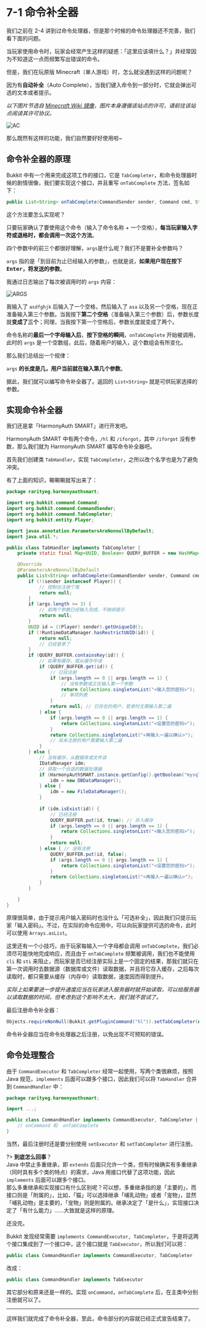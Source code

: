 # 7-1 命令补全器

我们之前在 2-4 讲到过命令处理器，但是那个时候的命令处理器还不完善，我们看下面的问题。

当玩家使用命令时，玩家会经常产生这样的疑惑：「这里应该填什么？」并经常因为不知道这一点而频繁写出错误的命令。

但是，我们在玩原版 Minecraft（单人游戏）时，怎么就没遇到这样的问题呢？

因为有**自动补全**（Auto Complete），当我们键入命令到一部分时，它就会弹出可选的文本或者提示。

*以下图片节选自 [Minecraft Wiki 镜像](https://wiki.biligame.com/mc)，图片本身遵循该站点的许可，请前往该站点阅读其许可协议。*

![AC](https://patchwiki.biligame.com/images/mc/5/5c/b18xl1jyob1x0wl7j0ksxgh49m9bubj.png)

那么既然有这样的功能，我们自然要好好使用啦~

## 命令补全器的原理

Bukkit 中有一个用来完成这项工作的接口，它是 `TabCompleter`，和命令处理器时候的剧情很像，我们要实现这个接口，并且重写 `onTabComplete` 方法，签名如下：

```java
public List<String> onTabComplete(CommandSender sender, Command cmd, String label, String[] args)
```

这个方法要怎么实现呢？

只要玩家确认了要使用这个命令（输入了命令名称 + 一个空格），**每当玩家输入字符或退格时，都会调用一次这个方法**。

四个参数中的前三个都很好理解，`args`是什么呢？我们不是要补全参数吗？

`args` 指的是「到目前为止已经输入的参数」，也就是说，**如果用户现在按下 <kbd>Enter</kbd>，将发送的参数**。

我通过日志输出了每次被调用时的 `args` 内容：

![ARGS](https://www.picbed.cn/images/2021/02/22/imaged894e6b462b9d6ac.png)

我输入了 `asdfghjk` 后输入了一个空格，然后输入了 `asa` 以及另一个空格，现在正准备输入第三个参数。当我按下**第二个空格**（准备输入第三个参数）后，参数长度就**变成了三个**；同理，当我按下第一个空格后，参数长度就变成了两个。

命令名称的**最后一个字母输入后**，**按下空格的瞬间**，`onTabComplete` 开始被调用，此时的 `args` 是一个空数组，此后，随着用户的输入，这个数组会有所变化。

那么我们总结出一个规律：

`args` **的长度是几，用户当前就在输入第几个参数**。

据此，我们就可以编写命令补全器了。返回的 `List<String>` 就是可供玩家选择的参数。

## 实现命令补全器

我们还是拿「HarmonyAuth SMART」进行开发吧。

HarmonyAuth SMART 中有两个命令，`/hl` 和 `/iforgot`，其中 `/iforgot` 没有参数，那么我们就为 HarmonyAuth SMART 编写命令补全器吧。

首先我们创建类 `TabHandler`，实现 `TabCompleter`，之所以改个名字也是为了避免冲突。

有了上面的知识，唰唰唰就写出来了：

```java
package rarityeg.harmonyauthsmart;

import org.bukkit.command.Command;
import org.bukkit.command.CommandSender;
import org.bukkit.command.TabCompleter;
import org.bukkit.entity.Player;

import javax.annotation.ParametersAreNonnullByDefault;
import java.util.*;

public class TabHandler implements TabCompleter {
    private static final Map<UUID, Boolean> QUERY_BUFFER = new HashMap<>();

    @Override
    @ParametersAreNonnullByDefault
    public List<String> onTabComplete(CommandSender sender, Command cmd, String label, String[] args) {
        if (!(sender instanceof Player)) {
            // 控制台注册个鬼
            return null;
        }
        if (args.length >= 3) {
            // 前两个参数已经输入完成，不继续提示
            return null;
        }
        UUID id = ((Player) sender).getUniqueId();
        if (!RuntimeDataManager.hasRestrictUUID(id)) {
            return null;
            // 已经登录了
        }
        if (QUERY_BUFFER.containsKey(id)) {
            // 如果有缓存，就从缓存中读
            if (QUERY_BUFFER.get(id)) {
                // 已经注册
                if (args.length == 0 || args.length == 1) {
                    // 没有参数或正在输入第一个参数
                    return Collections.singletonList("<输入您的密码>");
                    // 单项列表
                }
                return null; // 已存在的用户，登录时无需输入第二遍
            } else {
                if (args.length == 0 || args.length == 1) {
                    return Collections.singletonList("<设置您的密码>");
                }
                return Collections.singletonList("<再输入一遍以确认>");
                // 尚未注册的用户需要输入第二遍
            }
        } else {
            // 没有缓存，从数据库或文件读
            IDataManager idm;
            // 获取一个合适的数据处理器
            if (HarmonyAuthSMART.instance.getConfig().getBoolean("mysql.enabled") && !HarmonyAuthSMART.dbError) {
                idm = new DBDataManager();
            } else {
                idm = new FileDataManager();
            }
            
            if (idm.isExist(id)) {
                // 已经注册
                QUERY_BUFFER.put(id, true); // 存入缓存
                if (args.length == 0 || args.length == 1) {
                    return Collections.singletonList("<输入您的密码>");
                }
                return null;
            } else { // 没有注册
                QUERY_BUFFER.put(id, false);
                if (args.length == 0 || args.length == 1) {
                    return Collections.singletonList("<设置您的密码>");
                }
                return Collections.singletonList("<再输入一遍以确认>");
            }
        }

    }
}
```

原理很简单，由于提示用户输入密码时也没什么「可选补全」，因此我们只提示玩家「输入密码」。不过，在实际的命令应用中，可以向玩家提供可选的命令，此时可以使用 `Arrays.asList`。

这里还有一个小技巧，由于玩家每输入一个字母都会调用 `onTabComplete`，我们必须尽可能快地完成响应，而且由于 `onTabComplete` 频繁被调用，我们也不能使用 `cli` 和 `sti` 来阻止，而玩家是否已经注册实际上是一个固定的结果，那我们就只在第一次调用时去数据源（数据库或文件）读取数据，并且将它存入缓存，之后每次读取时，都只需要从缓存（内存中）读取数据，速度因而得到提升。

*实际上如果要进一步提升速度应当在玩家进入服务器时就开始读取，可以给服务器以读取数据的时间，但考虑到这个影响不太大，我们就不尝试了。*

最后注册命令补全器：

```java
Objects.requireNonNull(Bukkit.getPluginCommand("hl")).setTabCompleter(new TabHandler());
```

命令补全器应当在命令处理器之后注册，以免出现不可预知的错误。

## 命令处理整合

由于 `CommandExecutor` 和 `TabCompleter` 经常一起使用，写两个类很麻烦，按照 Java 规范，`implements` 后面可以跟多个接口，因此我们可以将 `TabHandler` 合并到 `CommandHandler` 中：

```java
package rarityeg.harmonyauthsmart;

import ...;

public class CommandHandler implements CommandExecutor, TabCompleter {
    // onCommand 和  onTabComplete
}
```

当然，最后注册时还是要分别使用 `setExecutor` 和 `setTabCompleter` 进行注册。

?> **到底怎么回事**？<br/>Java 中禁止多重继承，即 `extends` 后面只允许一个类，但有时候确实有多重继承（同时具有多个类的特点）的需求，Java 用接口代替了这项功能，因此 `implements` 后面可以跟多个接口。<br/>那么多重继承和实现接口有什么区别呢？可以想，多重继承指的是「主要的」，而接口则是「附属的」，比如，「猫」可以选择继承「哺乳动物」或者「宠物」，显然「哺乳动物」是主要的，「宠物」则是附属的。继承决定了「是什么」，实现接口决定了「有什么能力」……大致就是这样的原理。

还没完。

Bukkit 发现经常需要 `implements CommandExecutor, TabCompleter`，于是将这两个接口集成到了一个接口中，这个接口就是 `TabExecutor`，所以我们可以把：

```java
public class CommandHandler implements CommandExecutor, TabCompleter
```

改成：

```java
public class CommandHandler implements TabExecutor
```

其它部分和原来还是一样的。实现 `onCommand`，`onTabComplete` 后，在主类中分别注册就可以了。

---

这样我们就完成了命令补全器，至此，命令部分的内容就已经正式宣告结束了。
